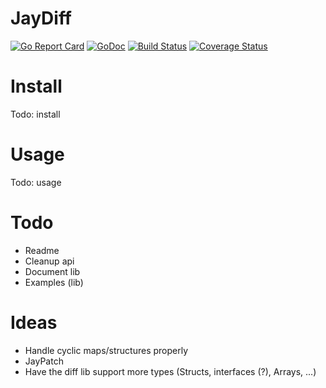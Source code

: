 # JayDiff

[![Go Report Card](https://goreportcard.com/badge/github.com/yazgazan/jaydiff)](https://goreportcard.com/report/github.com/yazgazan/jaydiff)
[![GoDoc](https://godoc.org/github.com/go-kit/kit?status.svg)](https://godoc.org/github.com/go-kit/kit)
[![Build Status](https://travis-ci.org/yazgazan/jaydiff.svg?branch=master)](https://travis-ci.org/yazgazan/jaydiff)
[![Coverage Status](https://coveralls.io/repos/github/yazgazan/jaydiff/badge.svg?branch=master)](https://coveralls.io/github/yazgazan/jaydiff?branch=master)

# Install

Todo: install

# Usage

Todo: usage

# Todo

- Readme
- Cleanup api
- Document lib
- Examples (lib)

# Ideas

- Handle cyclic maps/structures properly
- JayPatch
- Have the diff lib support more types (Structs, interfaces (?), Arrays, ...)

